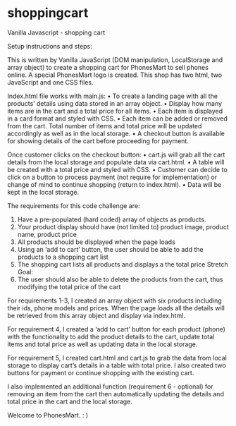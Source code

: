 # shoppingcart
Vanilla Javascript - shopping cart

Setup instructions and steps:

This is written by Vanilla JavaScript (DOM manipulation, LocalStorage and array object) to create a shopping cart for PhonesMart to sell phones online. A special PhonesMart logo is created. 
This shop has two html, two JavaScript and one CSS files. 

Index.html file works with main.js:
•	To create a landing page with all the products’ details using data stored in an array object.
•	Display how many items are in the cart and a total price for all items.
•	Each item is displayed in a card format and styled with CSS.
•	Each item can be added or removed from the cart. Total number of items and total price will be updated accordingly as well as in the local storage.
•	A checkout button is available for showing details of the cart before proceeding for payment.

Once customer clicks on the checkout button:
•	cart.js will grab all the cart details from the local storage and populate data via cart.html. 
•	A table will be created with a total price and styled with CSS.
•	Customer can decide to click on a button to process payment (not require for implementation) or change of mind to continue shopping (return to index.html).
•	Data will be kept in the local storage. 


The requirements for this code challenge are:
1.	Have a pre-populated (hard coded) array of objects as products. 
2.	Your product display should have (not limited to) product image, product name, product price
3.	All products should be displayed when the page loads
4.	Using an ‘add to cart’ button, the user should be able to add the products to a shopping cart list 
5.	The shopping cart lists all products and displays a the total price 
Stretch Goal:  
6.	The user should also be able to delete the products from the cart, thus modifying the total price of the cart


For requirements 1-3, I created an array object with six products including their ids, phone models and prices. When the page loads all the details will be retrieved from this array object and display via index.html.  

For requirement 4, I created a ‘add to cart’ button for each product (phone) with the functionality to add the product details to the cart, update total items and total price as well as updating data in the local storage. 

For requirement 5, I created cart.html and cart.js to grab the data from local storage to display cart’s details in a table with total price. I also created two buttons for payment or continue shopping with the existing cart. 

I also implemented an additional function (requirement 6 - optional) for removing an item from the cart then automatically updating the details and total price in the cart and the local storage. 

Welcome to PhonesMart.  : ) 

